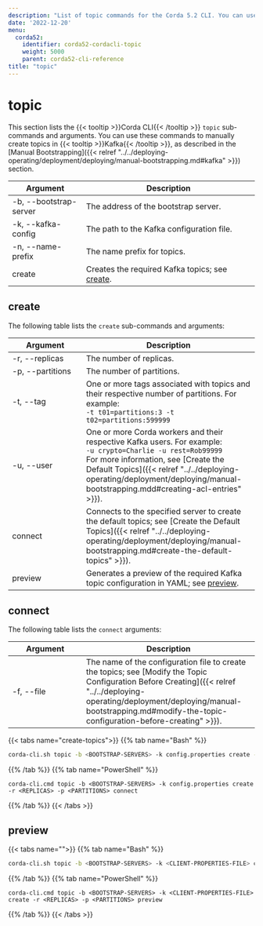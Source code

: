 ```yaml
---
description: "List of topic commands for the Corda 5.2 CLI. You can use these commands to manually create topics in Kafka."  
date: '2022-12-20'
menu:
  corda52:
    identifier: corda52-cordacli-topic
    weight: 5000
    parent: corda52-cli-reference
title: "topic"
---
```

# topic
This section lists the {{< tooltip >}}Corda CLI{{< /tooltip >}} `topic` sub-commands and arguments. You can use these commands to manually create topics in {{< tooltip >}}Kafka{{< /tooltip >}}, as described in the [Manual Bootstrapping]({{< relref "../../deploying-operating/deployment/deploying/manual-bootstrapping.md#kafka" >}}) section.

<style>
table th:first-of-type {
    width: 30%;
}
table th:nth-of-type(2) {
    width: 70%;
}
</style>

| Argument                 | Description                                               |
| ------------------------ | --------------------------------------------------------- |
| -b, \-\-bootstrap-server | The address of the bootstrap server.                      |
| -k, \-\-kafka-config     | The path to the Kafka configuration file.                 |
| -n, \-\-name-prefix      | The name prefix for topics.                               |
| create                   | Creates the required Kafka topics; see [create](#create). |

## create

The following table lists the `create` sub-commands and arguments:

| Argument           | Description                                                                                                                                                                          |
| ------------------ | ------------------------------------------------------------------------------------------------------------------------------------------------------------------------------------ |
| -r, \-\-replicas   | The number of replicas.                                                                                                                                                              |
| -p, \-\-partitions | The number of partitions.                                                                                                                                                            |
| -t, \-\-tag        | One or more tags associated with topics and their respective number of partitions. For example:<br> `-t t01=partitions:3 -t t02=partitions:599999`         |
| -u, \-\-user       | One or more Corda workers and their respective Kafka users. For example:<br> `-u crypto=Charlie -u rest=Rob99999`<br> For more information, see [Create the Default Topics]({{< relref "../../deploying-operating/deployment/deploying/manual-bootstrapping.mdd#creating-acl-entries" >}}). |
| connect            | Connects to the specified server to create the default topics; see [Create the Default Topics]({{< relref "../../deploying-operating/deployment/deploying/manual-bootstrapping.md#create-the-default-topics" >}}). |
| preview            | Generates a preview of the required Kafka topic configuration in YAML; see [preview](#preview).                                                                                      |

## connect

The following table lists the `connect` arguments:

| Argument     | Description                                                                                                                                                                                                                                            |
| ------------ | ------------------------------------------------------------------------------------------------------------------------------------------------------------------------------------------------------------------------------------------------------ |
| -f, \-\-file | The name of the configuration file to create the topics; see [Modify the Topic Configuration Before Creating]({{< relref "../../deploying-operating/deployment/deploying/manual-bootstrapping.md#modify-the-topic-configuration-before-creating" >}}). |

{{< tabs name="create-topics">}}
{{% tab name="Bash" %}}
```sh
corda-cli.sh topic -b <BOOTSTRAP-SERVERS> -k config.properties create -r <REPLICAS> -p <PARTITIONS> connect
```
{{% /tab %}}
{{% tab name="PowerShell" %}}
```shell
corda-cli.cmd topic -b <BOOTSTRAP-SERVERS> -k config.properties create -r <REPLICAS> -p <PARTITIONS> connect
```
{{% /tab %}}
{{< /tabs >}}

## preview

{{< tabs name="">}}
{{% tab name="Bash" %}}
```sh
corda-cli.sh topic -b <BOOTSTRAP-SERVERS> -k <CLIENT-PROPERTIES-FILE> create -r <REPLICAS> -p <PARTITIONS> preview
```
{{% /tab %}}
{{% tab name="PowerShell" %}}
```shell
corda-cli.cmd topic -b <BOOTSTRAP-SERVERS> -k <CLIENT-PROPERTIES-FILE> create -r <REPLICAS> -p <PARTITIONS> preview
```
{{% /tab %}}
{{< /tabs >}}
